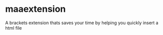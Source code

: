 # maaextension
A brackets extension thats saves your time by helping you quickly insert a html file

